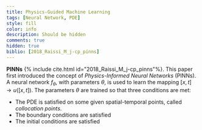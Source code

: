 ```yaml
---
title: Physics-Guided Machine Learning
tags: [Neural Network, PDE]
style: fill
color: info
description: Should be hidden
comments: true
hidden: true
biblio: [2018_Raissi_M_j-cp_pinns]
---
```


**PINNs** {% include cite.html id="2018_Raissi_M_j-cp_pinns"%}. This paper first introduced the concept of *Physics-Informed Neural Networks* (PINNs).
A neural network $f_\theta$, with parameters $\theta$, is used to learn the mapping $[x,t]\to u([x,t])$. The parameters $\theta$ are trained so that three conditions are met:
- The PDE is satisfied on some given spatial-temporal points, called *collocation points*.
- The boundary conditions are satisfied
- The initial conditions are satisfied 
